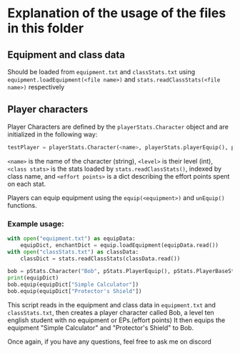 # Explanation of the usage of the files in this folder

## Equipment and class data
Should be loaded from `equipment.txt` and `classStats.txt` using `equipment.loadEquipment(<file name>)` and `stats.readClassStats(<file name>)` respectively

## Player characters
Player Characters are defined by the `playerStats.Character` object and are initialized in the following way:

```py
testPlayer = playerStats.Character(<name>, playerStats.playerEquip(), playerStats.playerBaseStats(<level>, <class stats>, <effort points>))
```

`<name>` is the name of the character (string), `<level>` is their level (int), `<class stats>` is the stats loaded by `stats.readClassStats()`, indexed by class name, and `<effort points>` is a dict describing the effort points spent on each stat.

Players can equip equipment using the `equip(<equipment>)` and `unEquip()` functions.

### Example usage:
```py
with open("equipment.txt") as equipData:
    equipDict, enchantDict = equip.loadEquipment(equipData.read())
with open("classStats.txt") as classData:
    classDict = stats.readClassStats(classData.read())

bob = pStats.Character("Bob", pStats.PlayerEquip(), pStats.PlayerBaseStats(10, classDict["english"], {"maxHP":0, "physAtk":0, "physDef":0, "magiAtk":0, "magiDef":0}))
print(equipDict)
bob.equip(equipDict["Simple Calculator"])
bob.equip(equipDict["Protector's Shield"])
```
This script reads in the equipment and class data in `equipment.txt` and `classStats.txt`, then creates a player character called Bob, a level ten english student with no equipment or EPs.(effort points)
It then equips the equipment "Simple Calculator" and "Protector's Shield" to Bob.

Once again, if you have any questions, feel free to ask me on discord
